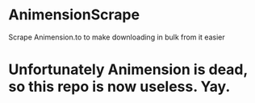 # AnimensionScrape
Scrape Animension.to to make downloading in bulk from it easier

# Unfortunately Animension is dead, so this repo is now useless. Yay.
